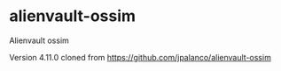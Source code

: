 alienvault-ossim
================

Alienvault ossim

Version 4.11.0 cloned from https://github.com/jpalanco/alienvault-ossim 
